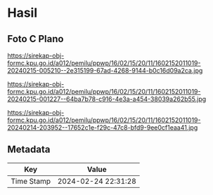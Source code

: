 # Hasil

## Foto C Plano

https://sirekap-obj-formc.kpu.go.id/a012/pemilu/ppwp/16/02/15/20/11/1602152011019-20240215-005210--2e315199-67ad-4268-9144-b0c16d09a2ca.jpg

https://sirekap-obj-formc.kpu.go.id/a012/pemilu/ppwp/16/02/15/20/11/1602152011019-20240215-001227--64ba7b78-c916-4e3a-a454-38039a262b55.jpg

https://sirekap-obj-formc.kpu.go.id/a012/pemilu/ppwp/16/02/15/20/11/1602152011019-20240214-203952--17652c1e-f29c-47c8-bfd9-9ee0cf1eaa41.jpg


## Metadata

| Key        | Value               |
| ---------- | ------------------- |
| Time Stamp | 2024-02-24 22:31:28 |



